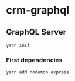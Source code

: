 # crm-graphql
## GraphQL Server
```
yarn init
```
### First dependencies
```
yarn add nodemon express
```
